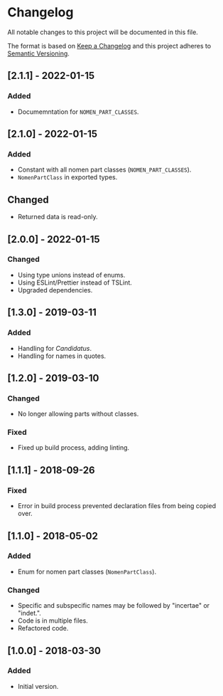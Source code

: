 # Changelog

All notable changes to this project will be documented in this file.

The format is based on [Keep a Changelog](http://keepachangelog.com/en/1.0.0/) and this project adheres to [Semantic Versioning](http://semver.org/spec/v2.0.0.html).

## [2.1.1] - 2022-01-15

### Added

-   Documemntation for `NOMEN_PART_CLASSES`.

## [2.1.0] - 2022-01-15

### Added

-   Constant with all nomen part classes (`NOMEN_PART_CLASSES`).
-   `NomenPartClass` in exported types.

## Changed

-   Returned data is read-only.

## [2.0.0] - 2022-01-15

### Changed

-   Using type unions instead of enums.
-   Using ESLint/Prettier instead of TSLint.
-   Upgraded dependencies.

## [1.3.0] - 2019-03-11

### Added

-   Handling for _Candidatus_.
-   Handling for names in quotes.

## [1.2.0] - 2019-03-10

### Changed

-   No longer allowing parts without classes.

### Fixed

-   Fixed up build process, adding linting.

## [1.1.1] - 2018-09-26

### Fixed

-   Error in build process prevented declaration files from being copied over.

## [1.1.0] - 2018-05-02

### Added

-   Enum for nomen part classes (`NomenPartClass`).

### Changed

-   Specific and subspecific names may be followed by "incertae" or "indet.".
-   Code is in multiple files.
-   Refactored code.

## [1.0.0] - 2018-03-30

### Added

-   Initial version.
